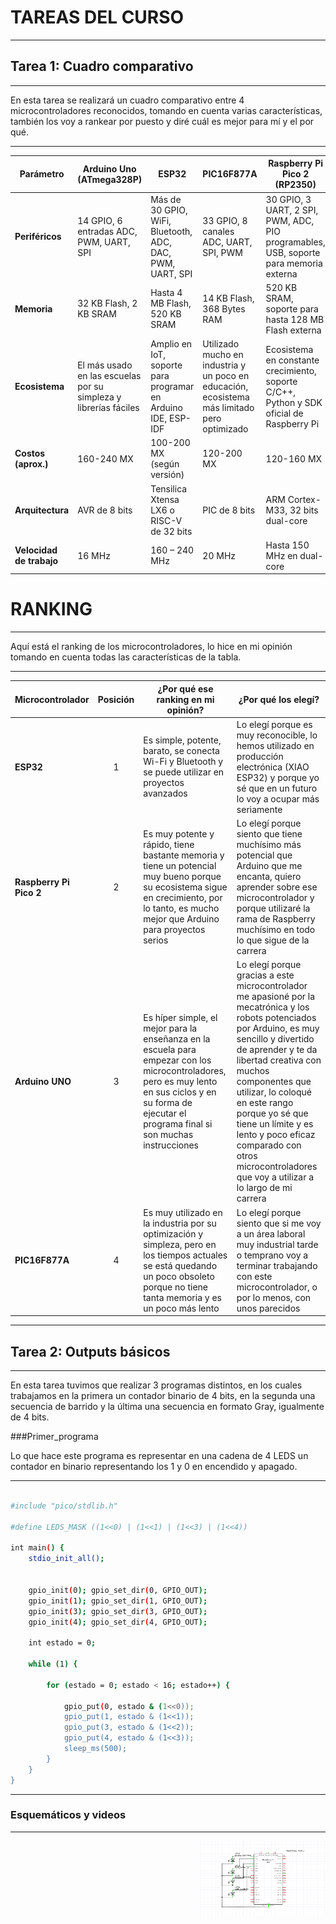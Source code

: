 # TAREAS DEL CURSO

---

## Tarea 1: Cuadro comparativo

---

En esta tarea se realizará un cuadro comparativo entre 4 microcontroladores reconocidos, tomando en cuenta varias características, también los voy a rankear por puesto y diré cuál es mejor para mí y el por qué.

---


| Parámetro        | Arduino Uno (ATmega328P) | ESP32 | PIC16F877A | Raspberry Pi Pico 2 (RP2350) |
|------------------|--------------------------|-------|------------|------------------------------|
| **Periféricos**  | 14 GPIO, 6 entradas ADC, PWM, UART, SPI| Más de 30 GPIO, WiFi, Bluetooth, ADC, DAC, PWM, UART, SPI | 33 GPIO, 8 canales ADC, UART, SPI, PWM | 30 GPIO, 3 UART, 2 SPI, PWM, ADC, PIO programables, USB, soporte para memoria externa |
| **Memoria**      | 32 KB Flash, 2 KB SRAM   | Hasta 4 MB Flash, 520 KB SRAM | 14 KB Flash, 368 Bytes RAM | 520 KB SRAM, soporte para hasta 128 MB Flash externa |
| **Ecosistema**   | El más usado en las escuelas por su simpleza y librerías fáciles | Amplio en IoT, soporte para programar en Arduino IDE, ESP-IDF | Utilizado mucho en industria y un poco en educación, ecosistema más limitado pero optimizado| Ecosistema en constante crecimiento, soporte C/C++, Python y SDK oficial de Raspberry Pi |
| **Costos (aprox.)** | 160-240 MX | 100-200 MX (según versión) | 120-200 MX | 120-160 MX |
| **Arquitectura** | AVR de 8 bits | Tensilica Xtensa LX6 o RISC-V de 32 bits | PIC de 8 bits | ARM Cortex-M33, 32 bits dual-core |
| **Velocidad de trabajo** | 16 MHz | 160 – 240 MHz | 20 MHz | Hasta 150 MHz en dual-core |


# RANKING

---

Aquí está el ranking de los microcontroladores, lo hice en mi opinión tomando en cuenta todas las características de la tabla. 

---


| Microcontrolador        | Posición | ¿Por qué ese ranking en mi opinión? | ¿Por qué los elegí? |
|--------------------------|:--------:|-------------------------------------|----------------------|
| **ESP32**               | 1        | Es simple, potente, barato, se conecta Wi-Fi y Bluetooth y se puede utilizar en proyectos avanzados | Lo elegí porque es muy reconocible, lo hemos utilizado en producción electrónica (XIAO ESP32) y porque yo sé que en un futuro lo voy a ocupar más seriamente |
| **Raspberry Pi Pico 2** | 2        | Es muy potente y rápido, tiene bastante memoria y tiene un potencial muy bueno porque su ecosistema sigue en crecimiento, por lo tanto, es mucho mejor que Arduino para proyectos serios | Lo elegí porque siento que tiene muchísimo más potencial que Arduino que me encanta, quiero aprender sobre ese microcontrolador y porque utilizaré la rama de Raspberry muchísimo en todo lo que sigue de la carrera |
| **Arduino UNO**         | 3        | Es híper simple, el mejor para la enseñanza en la escuela para empezar con los microcontroladores, pero es muy lento en sus ciclos y en su forma de ejecutar el programa final si son muchas instrucciones | Lo elegí porque gracias a este microcontrolador me apasioné por la mecatrónica y los robots potenciados por Arduino, es muy sencillo y divertido de aprender y te da libertad creativa con muchos componentes que utilizar, lo coloqué en este rango porque yo sé que tiene un límite y es lento y poco eficaz comparado con otros microcontroladores que voy a utilizar a lo largo de mi carrera |
| **PIC16F877A**          | 4        | Es muy utilizado en la industria por su optimización y simpleza, pero en los tiempos actuales se está quedando un poco obsoleto porque no tiene tanta memoria y es un poco más lento | Lo elegí porque siento que si me voy a un área laboral muy industrial tarde o temprano voy a terminar trabajando con este microcontrolador, o por lo menos, con unos parecidos |


---

## Tarea 2: Outputs básicos

---
En esta tarea tuvimos que realizar 3 programas distintos, en los cuales trabajamos en la primera un contador binario de 4 bits, en la segunda una secuencia de barrido y la última una secuencia en formato Gray, igualmente de 4 bits.

###Primer_programa

Lo que hace este programa es representar en una cadena de 4 LEDS un contador en binario representando los 1 y 0 en encendido y apagado.

---
```bash

#include "pico/stdlib.h"
 
#define LEDS_MASK ((1<<0) | (1<<1) | (1<<3) | (1<<4))  
 
int main() {
    stdio_init_all();
 
   
    gpio_init(0); gpio_set_dir(0, GPIO_OUT);
    gpio_init(1); gpio_set_dir(1, GPIO_OUT);
    gpio_init(3); gpio_set_dir(3, GPIO_OUT);
    gpio_init(4); gpio_set_dir(4, GPIO_OUT);
 
    int estado = 0;
 
    while (1) {
       
        for (estado = 0; estado < 16; estado++) {
           
            gpio_put(0, estado & (1<<0));
            gpio_put(1, estado & (1<<1));
            gpio_put(3, estado & (1<<2));  
            gpio_put(4, estado & (1<<3));
            sleep_ms(500);
        }
    }
}
```
---
### Esquemáticos y videos
---
<img src="IMGSTareas/IMG/Esquematico12D.png" alt="Mi foto" style="float: right; width: 200px; height: 120px;">